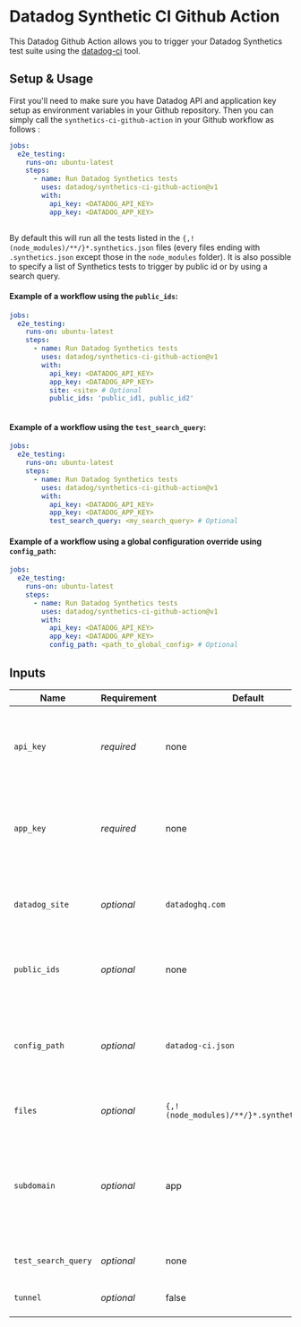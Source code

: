 # Datadog Synthetic CI Github Action

This Datadog Github Action allows you to trigger your Datadog Synthetics test suite using the [datadog-ci](https://github.com/DataDog/datadog-ci) tool.

## Setup & Usage

First you'll need to make sure you have Datadog API and application key setup as environment variables in your Github repository.
Then you can simply call the `synthetics-ci-github-action` in your Github workflow as follows : 


```yaml
jobs:
  e2e_testing:
    runs-on: ubuntu-latest
    steps:
      - name: Run Datadog Synthetics tests
        uses: datadog/synthetics-ci-github-action@v1
        with:
          api_key: <DATADOG_API_KEY>
          app_key: <DATADOG_APP_KEY>
        
```

By default this will run all the tests listed in the  `{,!(node_modules)/**/}*.synthetics.json` files (every files ending with `.synthetics.json` except those in the `node_modules` folder). It is also possible to specify a list of Synthetics tests to trigger by public id or by using a search query.

#### Example of a workflow using the `public_ids`:

```yaml
jobs:
  e2e_testing:
    runs-on: ubuntu-latest
    steps:
      - name: Run Datadog Synthetics tests
        uses: datadog/synthetics-ci-github-action@v1
        with:
          api_key: <DATADOG_API_KEY>
          app_key: <DATADOG_APP_KEY>
          site: <site> # Optional
          public_ids: 'public_id1, public_id2' 
        
```

#### Example of a workflow using the `test_search_query`:

```yaml
jobs:
  e2e_testing:
    runs-on: ubuntu-latest
    steps:
      - name: Run Datadog Synthetics tests
        uses: datadog/synthetics-ci-github-action@v1
        with:
          api_key: <DATADOG_API_KEY>
          app_key: <DATADOG_APP_KEY>
          test_search_query: <my_search_query> # Optional

```

#### Example of a workflow using a global configuration override using `config_path`:

```yaml
jobs:
  e2e_testing:
    runs-on: ubuntu-latest
    steps:
      - name: Run Datadog Synthetics tests
        uses: datadog/synthetics-ci-github-action@v1
        with:
          api_key: <DATADOG_API_KEY>
          app_key: <DATADOG_APP_KEY>
          config_path: <path_to_global_config> # Optional

```

## Inputs

| Name                | Requirement | Default                                   | Description                                                                                                                                                                                                                                       |
|---------------------|-------------|-------------------------------------------|---------------------------------------------------------------------------------------------------------------------------------------------------------------------------------------------------------------------------------------------------|
| `api_key`           | _required_  | none                                      | Your Datadog API key. This key is created by your [Datadog organization](https://docs.datadoghq.com/account_management/api-app-keys/) and should be stored as a [secret](https://docs.github.com/en/actions/reference/encrypted-secrets).         |
| `app_key`           | _required_  | none                                      | Your Datadog Application key. This key is created by your [Datadog organization](https://docs.datadoghq.com/account_management/api-app-keys/) and should be stored as a [secret](https://docs.github.com/en/actions/reference/encrypted-secrets). |
| `datadog_site`      | _optional_  | `datadoghq.com`                           | The Datadog site. Needs to be set to `datadoghq.eu` for Datadog EU users. Ex: `datadoghq.com` or `datadoghq.eu`.                                                                                                                                  |
| `public_ids`        | _optional_  | none                                      | String of comma-separated Synthetics test public IDs you want to trigger.                                                                                                                                                                         |
| `config_path`       | _optional_  | `datadog-ci.json`                         | The global JSON configuration to be used when launching tests. Please see the [example configuration here](https://docs.datadoghq.com/synthetics/cicd_testing/?tab=npm#setup-the-client) for more details.                                        |
| `files`             | _optional_  | `{,!(node_modules)/**/}*.synthetics.json` | Glob pattern to detect synthetic tests config files.                                                                                                                                                                                              |
| `subdomain`         | _optional_  | app                                       | The name of the custom subdomain set to access your Datadog application. If the URL used to access Datadog is `myorg.datadoghq.com` the subdomain value then needs to be set to `myorg`.                                                          |
| `test_search_query` | _optional_  | none                                      | Trigger tests corresponding to a [search](https://docs.datadoghq.com/synthetics/search/#search) query.                                                                                                                                            |
| `tunnel`            | _optional_  | false                                     | Use the [testing tunnel](https://docs.datadoghq.com/synthetics/cicd_testing/?tab=npm#use-the-testing-tunnel) to trigger tests.                                                                                                                    |


